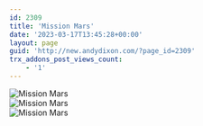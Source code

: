 ```yaml
---
id: 2309
title: 'Mission Mars'
date: '2023-03-17T13:45:28+00:00'
layout: page
guid: 'http://new.andydixon.com/?page_id=2309'
trx_addons_post_views_count:
    - '1'
---
```


![Mission Mars](https://i0.wp.com/assets.g8x2.ldn.idrivee2-23.com/posters/Mission%20Mars%2001.jpg?w=1200&ssl=1 "Mission Mars")  
![Mission Mars](https://i0.wp.com/assets.g8x2.ldn.idrivee2-23.com/posters/Mission%20Mars%2002.jpg?w=1200&ssl=1 "Mission Mars")  
![Mission Mars](https://i0.wp.com/assets.g8x2.ldn.idrivee2-23.com/posters/Mission%20Mars%2003.jpg?w=1200&ssl=1 "Mission Mars")